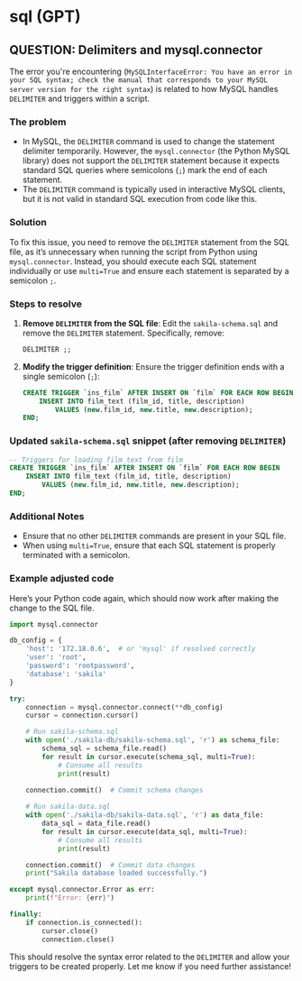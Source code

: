 # sql (GPT)

## QUESTION: Delimiters and mysql.connector

The error you're encountering (`MySQLInterfaceError: You have an error in your SQL syntax; check the manual that corresponds to your MySQL server version for the right syntax`) is related to how MySQL handles `DELIMITER` and triggers within a script.

### The problem

- In MySQL, the `DELIMITER` command is used to change the statement delimiter temporarily. However, the `mysql.connector` (the Python MySQL library) does not support the `DELIMITER` statement because it expects standard SQL queries where semicolons (`;`) mark the end of each statement.
- The `DELIMITER` command is typically used in interactive MySQL clients, but it is not valid in standard SQL execution from code like this.

### Solution

To fix this issue, you need to remove the `DELIMITER` statement from the SQL file, as it’s unnecessary when running the script from Python using `mysql.connector`. Instead, you should execute each SQL statement individually or use `multi=True` and ensure each statement is separated by a semicolon `;`.

### Steps to resolve

1. **Remove `DELIMITER` from the SQL file**: Edit the `sakila-schema.sql` and remove the `DELIMITER` statement. Specifically, remove:

   ```sql
   DELIMITER ;;
   ```

2. **Modify the trigger definition**: Ensure the trigger definition ends with a single semicolon (`;`):

   ```sql
   CREATE TRIGGER `ins_film` AFTER INSERT ON `film` FOR EACH ROW BEGIN
       INSERT INTO film_text (film_id, title, description)
           VALUES (new.film_id, new.title, new.description);
   END;
   ```

### Updated `sakila-schema.sql` snippet (after removing `DELIMITER`)

```sql
-- Triggers for loading film_text from film
CREATE TRIGGER `ins_film` AFTER INSERT ON `film` FOR EACH ROW BEGIN
    INSERT INTO film_text (film_id, title, description)
        VALUES (new.film_id, new.title, new.description);
END;
```

### Additional Notes

- Ensure that no other `DELIMITER` commands are present in your SQL file.
- When using `multi=True`, ensure that each SQL statement is properly terminated with a semicolon.

### Example adjusted code

Here’s your Python code again, which should now work after making the change to the SQL file.

```python
import mysql.connector

db_config = {
    'host': '172.18.0.6',  # or 'mysql' if resolved correctly
    'user': 'root',
    'password': 'rootpassword',
    'database': 'sakila'
}

try:
    connection = mysql.connector.connect(**db_config)
    cursor = connection.cursor()

    # Run sakila-schema.sql
    with open('./sakila-db/sakila-schema.sql', 'r') as schema_file:
        schema_sql = schema_file.read()
        for result in cursor.execute(schema_sql, multi=True):
            # Consume all results
            print(result)

    connection.commit()  # Commit schema changes
    
    # Run sakila-data.sql
    with open('./sakila-db/sakila-data.sql', 'r') as data_file:
        data_sql = data_file.read()
        for result in cursor.execute(data_sql, multi=True):
            # Consume all results
            print(result)

    connection.commit()  # Commit data changes
    print("Sakila database loaded successfully.")

except mysql.connector.Error as err:
    print(f"Error: {err}")

finally:
    if connection.is_connected():
        cursor.close()
        connection.close()
```

This should resolve the syntax error related to the `DELIMITER` and allow your triggers to be created properly. Let me know if you need further assistance!
